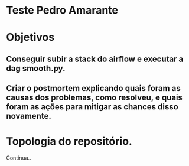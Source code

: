 # Teste Pedro Amarante

# Objetivos
## Conseguir subir a stack do airflow e executar a dag smooth.py.
## Criar o postmortem explicando quais foram as causas dos problemas, como resolveu, e quais foram as ações para mitigar as chances disso novamente.


# Topologia do repositório.
Continua..